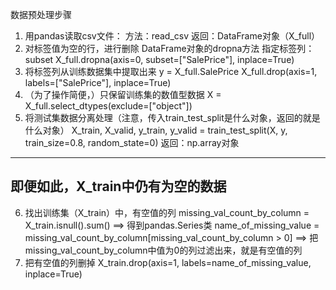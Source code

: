 数据预处理步骤
1. 用pandas读取csv文件：
	方法：read_csv
	返回：DataFrame对象（X_full）
2. 对标签值为空的行，进行删除
	DataFrame对象的dropna方法
		指定标签列：subset
		X_full.dropna(axis=0, subset=["SalePrice"], inplace=True)
3. 将标签列从训练数据集中提取出来
	y = X_full.SalePrice
	X_full.drop(axis=1, labels=["SalePrice"], inplace=True)
4. （为了操作简便，）只保留训练集的数值型数据
	X = X_full.select_dtypes(exclude=["object"])
5. 将测试集数据分离处理（注意，传入train_test_split是什么对象，返回的就是什么对象）
	X_train, X_valid, y_train, y_valid = train_test_split(X, y, train_size=0.8, random_state=0)
	返回：np.array对象
------
即便如此，X_train中仍有为空的数据
------
6. 找出训练集（X_train）中，有空值的列
	missing_val_count_by_column = X_train.isnull().sum() ==> 得到pandas.Series类
	name_of_missing_value = missing_val_count_by_column[missing_val_count_by_column > 0] ==> 把missing_val_count_by_column中值为0的列过滤出来，就是有空值的列
7. 把有空值的列删掉
	X_train.drop(axis=1, labels=name_of_missing_value, inplace=True)
